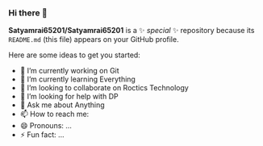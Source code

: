 ### Hi there 👋


**Satyamrai65201/Satyamrai65201** is a ✨ _special_ ✨ repository because its `README.md` (this file) appears on your GitHub profile.

Here are some ideas to get you started:

- 🔭 I’m currently working on Git
- 🌱 I’m currently learning Everything
- 👯 I’m looking to collaborate on Roctics Technology
- 🤔 I’m looking for help with DP
- 💬 Ask me about Anything
- 📫 How to reach me: 
- 😄 Pronouns: ...
- ⚡ Fun fact: ...

